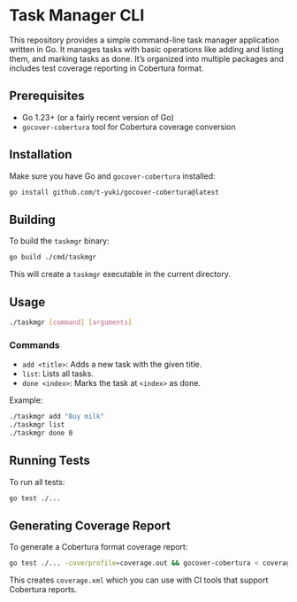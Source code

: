 # Task Manager CLI

This repository provides a simple command-line task manager application written in Go. It manages tasks with basic operations like adding and listing them, and marking tasks as done. It’s organized into multiple packages and includes test coverage reporting in Cobertura format.

## Prerequisites

- Go 1.23+ (or a fairly recent version of Go)
- `gocover-cobertura` tool for Cobertura coverage conversion

## Installation

Make sure you have Go and `gocover-cobertura` installed:

```bash
go install github.com/t-yuki/gocover-cobertura@latest
```

## Building

To build the `taskmgr` binary:

```bash
go build ./cmd/taskmgr
```

This will create a `taskmgr` executable in the current directory.

## Usage

```bash
./taskmgr [command] [arguments]
```

### Commands

- `add <title>`: Adds a new task with the given title.
- `list`: Lists all tasks.
- `done <index>`: Marks the task at `<index>` as done.

Example:

```bash
./taskmgr add "Buy milk"
./taskmgr list
./taskmgr done 0
```

## Running Tests

To run all tests:

```bash
go test ./...
```

## Generating Coverage Report

To generate a Cobertura format coverage report:

```bash
go test ./... -coverprofile=coverage.out && gocover-cobertura < coverage.out > coverage.xml
```

This creates `coverage.xml` which you can use with CI tools that support Cobertura reports.
